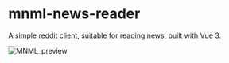 # mnml-news-reader

A simple reddit client, suitable for reading news, built with Vue 3.

![MNML_preview](https://user-images.githubusercontent.com/34638773/103138154-ed662100-46cf-11eb-9071-a93ec20bdebb.png)

